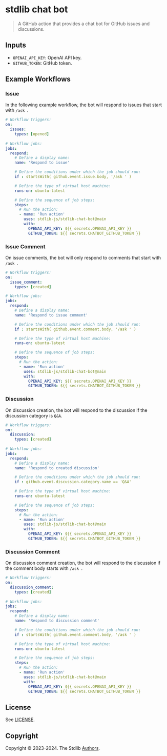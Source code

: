 # stdlib chat bot

> A GitHub action that provides a chat bot for GitHub issues and discussions.

## Inputs

-   `OPENAI_API_KEY`: OpenAI API key.
-   `GITHUB_TOKEN`: GitHub token.

## Example Workflows

### Issue

In the following example workflow, the bot will respond to issues that start with `/ask `.

```yaml
# Workflow triggers:
on:
  issues:
    types: [opened]
    
# Workflow jobs:
jobs:
  respond:
    # Define a display name:
    name: 'Respond to issue'

    # Define the conditions under which the job should run:
    if : startsWith( github.event.issue.body, '/ask ' )

    # Define the type of virtual host machine:
    runs-on: ubuntu-latest

    # Define the sequence of job steps:
    steps:
      # Run the action:
      - name: 'Run action'
        uses: stdlib-js/stdlib-chat-bot@main
        with:
          OPENAI_API_KEY: ${{ secrets.OPENAI_API_KEY }}
          GITHUB_TOKEN: ${{ secrets.CHATBOT_GITHUB_TOKEN }}
```

### Issue Comment

On issue comments, the bot will only respond to comments that start with `/ask `.

```yaml
# Workflow triggers:
on:
  issue_comment:
    types: [created]

# Workflow jobs:
jobs:
  respond:
    # Define a display name:
    name: 'Respond to issue comment'

    # Define the conditions under which the job should run:
    if : startsWith( github.event.comment.body, '/ask ' )

    # Define the type of virtual host machine:
    runs-on: ubuntu-latest

    # Define the sequence of job steps:
    steps:
      # Run the action:
      - name: 'Run action'
        uses: stdlib-js/stdlib-chat-bot@main
        with:
          OPENAI_API_KEY: ${{ secrets.OPENAI_API_KEY }}
          GITHUB_TOKEN: ${{ secrets.CHATBOT_GITHUB_TOKEN }}
```

### Discussion

On discussion creation, the bot will respond to the discussion if the discussion category is `Q&A`.

```yaml
# Workflow triggers:
on:
  discussion:
    types: [created]
    
# Workflow jobs:
jobs:
  respond:
    # Define a display name:
    name: 'Respond to created discussion'

    # Define the conditions under which the job should run:
    if : github.event.discussion.category.name == 'Q&A'

    # Define the type of virtual host machine:
    runs-on: ubuntu-latest

    # Define the sequence of job steps:
    steps:
      # Run the action:
      - name: 'Run action'
        uses: stdlib-js/stdlib-chat-bot@main
        with:
          OPENAI_API_KEY: ${{ secrets.OPENAI_API_KEY }}
          GITHUB_TOKEN: ${{ secrets.CHATBOT_GITHUB_TOKEN }}
```

### Discussion Comment

On discussion comment creation, the bot will respond to the discussion if the comment body starts with `/ask `.

```yaml
# Workflow triggers:
on:
  discussion_comment:
    types: [created]
    
# Workflow jobs:
jobs:
  respond:
    # Define a display name:
    name: 'Respond to discussion comment'

    # Define the conditions under which the job should run:
    if : startsWith( github.event.comment.body, '/ask ' )

    # Define the type of virtual host machine:
    runs-on: ubuntu-latest

    # Define the sequence of job steps:
    steps:
      # Run the action:
      - name: 'Run action'
        uses: stdlib-js/stdlib-chat-bot@main
        with:
          OPENAI_API_KEY: ${{ secrets.OPENAI_API_KEY }}
          GITHUB_TOKEN: ${{ secrets.CHATBOT_GITHUB_TOKEN }}
```

## License

See [LICENSE][stdlib-license].


## Copyright

Copyright &copy; 2023-2024. The Stdlib [Authors][stdlib-authors].

<!-- Section for all links. Make sure to keep an empty line after the `section` element and another before the `/section` close. -->

<section class="links">

[stdlib]: https://github.com/stdlib-js/stdlib

[stdlib-authors]: https://github.com/stdlib-js/stdlib/graphs/contributors

[stdlib-license]: https://raw.githubusercontent.com/stdlib-js/stdlib-chat-bot/main/LICENSE

</section>

<!-- /.links -->
